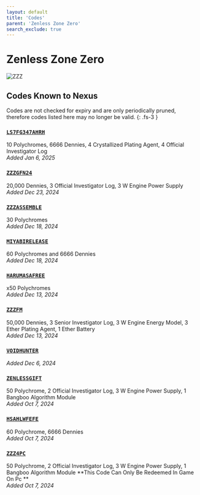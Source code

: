 ```yaml
---
layout: default
title: 'Codes'
parent: 'Zenless Zone Zero'
search_exclude: true
---
```


# Zenless Zone Zero

![ZZZ](https://cdn.discordapp.com/emojis/1323743245565427803.png)

## Codes Known to Nexus

Codes are not checked for expiry and are only periodically pruned, therefore codes listed here may no longer be valid.
{: .fs-3 }

### [`LS7FG347AHRH`](https://zenless.hoyoverse.com/redemption?code=LS7FG347AHRH)

10 Polychromes, 6666 Dennies, 4 Crystallized Plating Agent, 4 Official Investigator Log<br />*Added Jan 6, 2025*

### [`ZZZGFN24`](https://zenless.hoyoverse.com/redemption?code=ZZZGFN24)

20,000 Dennies, 3 Official Investigator Log, 3 W Engine Power Supply<br />*Added Dec 23, 2024*

### [`ZZZASSEMBLE`](https://zenless.hoyoverse.com/redemption?code=ZZZASSEMBLE)

30 Polychromes<br />*Added Dec 18, 2024*

### [`MIYABIRELEASE`](https://zenless.hoyoverse.com/redemption?code=MIYABIRELEASE)

60 Polychromes  and 6666 Dennies<br />*Added Dec 18, 2024*

### [`HARUMASAFREE`](https://zenless.hoyoverse.com/redemption?code=HARUMASAFREE)

x50 Polychromes<br />*Added Dec 13, 2024*

### [`ZZZFM`](https://zenless.hoyoverse.com/redemption?code=ZZZFM)

50,000 Dennies, 3 Senior Investigator Log, 3 W Engine Energy Model, 3 Ether Plating Agent, 1 Ether Battery<br />*Added Dec 13, 2024*

### [`VOIDHUNTER`](https://zenless.hoyoverse.com/redemption?code=VOIDHUNTER)

*Added Dec 6, 2024*

### [`ZENLESSGIFT`](https://zenless.hoyoverse.com/redemption?code=ZENLESSGIFT)

50 Polychrome, 2 Official Investigator Log, 3 W Engine Power Supply, 1 Bangboo Algorithm Module<br />*Added Oct 7, 2024*

### [`HSAHLWFEFE`](https://zenless.hoyoverse.com/redemption?code=HSAHLWFEFE)

60 Polychrome, 6666 Dennies<br />*Added Oct 7, 2024*

### [`ZZZ4PC`](https://zenless.hoyoverse.com/redemption?code=ZZZ4PC)

50 Polychrome, 2 Official Investigator Log, 3 W Engine Power Supply, 1 Bangboo Algorithm Module 
**This Code Can Only Be Redeemed In Game On Pc **<br />*Added Oct 7, 2024*